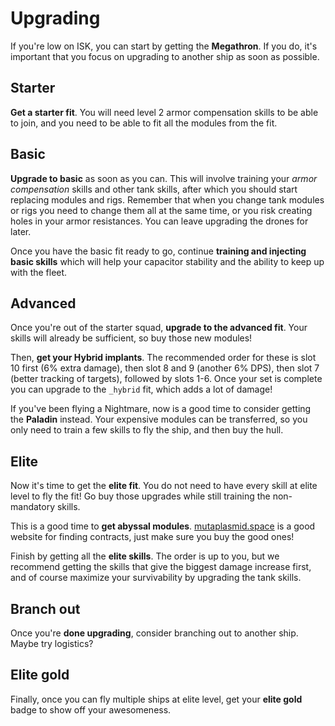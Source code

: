 # Upgrading

If you're low on ISK, you can start by getting the **Megathron**. If you do, it's important that you focus on upgrading to another ship as soon as possible.

## Starter

**Get a starter fit**. You will need level 2 armor compensation skills to be able to join, and you need to be able to fit all the modules from the fit.

## Basic

**Upgrade to basic** as soon as you can. This will involve training your _armor compensation_ skills and other tank skills, after which you should start replacing modules and rigs. Remember that when you change tank modules or rigs you need to change them all at the same time, or you risk creating holes in your armor resistances. You can leave upgrading the drones for later.

Once you have the basic fit ready to go, continue **training and injecting basic skills** which will help your capacitor stability and the ability to keep up with the fleet.

## Advanced

Once you're out of the starter squad, **upgrade to the advanced fit**. Your skills will already be sufficient, so buy those new modules!

Then, **get your Hybrid implants**. The recommended order for these is slot 10 first (6% extra damage), then slot 8 and 9 (another 6% DPS), then slot 7 (better tracking of targets), followed by slots 1-6. Once your set is complete you can upgrade to the `_hybrid` fit, which adds a lot of damage!

If you've been flying a Nightmare, now is a good time to consider getting the **Paladin** instead. Your expensive modules can be transferred, so you only need to train a few skills to fly the ship, and then buy the hull.

## Elite

Now it's time to get the **elite fit**. You do not need to have every skill at elite level to fly the fit! Go buy those upgrades while still training the non-mandatory skills.

This is a good time to **get abyssal modules**. [mutaplasmid.space](https://mutaplasmid.space/) is a good website for finding contracts, just make sure you buy the good ones!

Finish by getting all the **elite skills**. The order is up to you, but we recommend getting the skills that give the biggest damage increase first, and of course maximize your survivability by upgrading the tank skills.

## Branch out

Once you're **done upgrading**, consider branching out to another ship. Maybe try logistics?

## Elite gold

Finally, once you can fly multiple ships at elite level, get your **elite gold** badge to show off your awesomeness.
